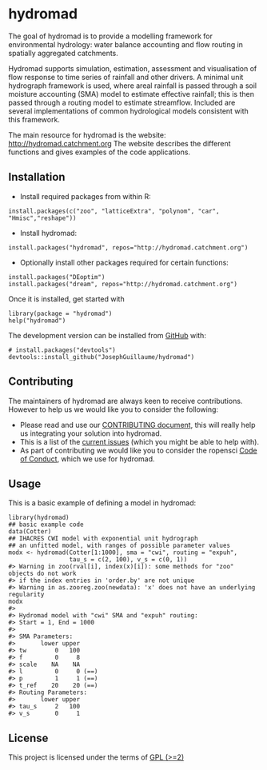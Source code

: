 <!-- README.md is generated from README.Rmd. Please edit that file -->

hydromad
========

<!-- badges: start -->
<!-- [![R build status](https://github.com/WillemVervoort/hydromad/workflows/R-CMD-check/badge.svg)](https://github.com/WillemVervoort/hydromad/actions) -->
<!-- badges: end -->

The goal of hydromad is to provide a modelling framework for
environmental hydrology: water balance accounting and flow routing in
spatially aggregated catchments.

Hydromad supports simulation, estimation, assessment and visualisation
of flow response to time series of rainfall and other drivers. A minimal
unit hydrograph framework is used, where areal rainfall is passed
through a soil moisture accounting (SMA) model to estimate effective
rainfall; this is then passed through a routing model to estimate
streamflow. Included are several implementations of common hydrological
models consistent with this framework.

The main resource for hydromad is the website:
<http://hydromad.catchment.org> The website describes the different
functions and gives examples of the code applications.

Installation
------------

<!--- You can install the released version of hydromad from [CRAN](https://CRAN.R-project.org) with:

``` r
install.packages("hydromad")
```
--->

-   Install required packages from within R:

<!-- -->

    install.packages(c("zoo", "latticeExtra", "polynom", "car", "Hmisc","reshape"))

-   Install hydromad:

<!-- -->

    install.packages("hydromad", repos="http://hydromad.catchment.org")

-   Optionally install other packages required for certain functions:

<!-- -->

    install.packages("DEoptim")
    install.packages("dream", repos="http://hydromad.catchment.org")

Once it is installed, get started with

    library(package = "hydromad")
    help("hydromad")

The development version can be installed from
[GitHub](https://github.com/) with:

    # install.packages("devtools")
    devtools::install_github("JosephGuillaume/hydromad")

Contributing
------------

The maintainers of hydromad are always keen to receive contributions.
However to help us we would like you to consider the following:

-   Please read and use our [CONTRIBUTING
    document](https://github.com/josephguillaume/hydromad/blob/master/docs/CONTRIBUTING.md),
    this will really help us integrating your solution into hydromad.  
-   This is a list of the [current
    issues](https://github.com/josephguillaume/hydromad/issues) (which
    you might be able to help with).  
-   As part of contributing we would like you to consider the ropensci
    [Code of Conduct](https://ropensci.org/code-of-conduct/), which we
    use for hydromad.

Usage
-----

This is a basic example of defining a model in hydromad:

    library(hydromad)
    ## basic example code
    data(Cotter)
    ## IHACRES CWI model with exponential unit hydrograph
    ## an unfitted model, with ranges of possible parameter values
    modx <- hydromad(Cotter[1:1000], sma = "cwi", routing = "expuh",
                     tau_s = c(2, 100), v_s = c(0, 1))
    #> Warning in zoo(rval[i], index(x)[i]): some methods for "zoo" objects do not work
    #> if the index entries in 'order.by' are not unique
    #> Warning in as.zooreg.zoo(newdata): 'x' does not have an underlying regularity
    modx
    #> 
    #> Hydromad model with "cwi" SMA and "expuh" routing:
    #> Start = 1, End = 1000
    #> 
    #> SMA Parameters:
    #>       lower upper     
    #> tw        0   100     
    #> f         0     8     
    #> scale    NA    NA     
    #> l         0     0 (==)
    #> p         1     1 (==)
    #> t_ref    20    20 (==)
    #> Routing Parameters:
    #>       lower upper  
    #> tau_s     2   100  
    #> v_s       0     1

License
-------

This project is licensed under the terms of [GPL
(&gt;=2)](https://github.com/josephguillaume/hydromad/blob/master/DESCRIPTION)

